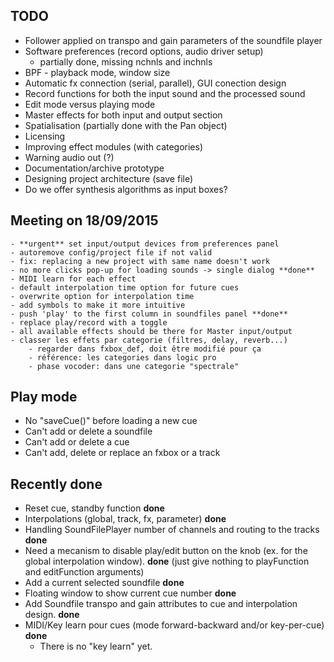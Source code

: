 TODO
----

- Follower applied on transpo and gain parameters of the soundfile player
- Software preferences (record options, audio driver setup)
    - partially done, missing nchnls and inchnls
- BPF - playback mode, window size
- Automatic fx connection (serial, parallel), GUI conection design
- Record functions for both the input sound and the processed sound
- Edit mode versus playing mode
- Master effects for both input and output section
- Spatialisation (partially done with the Pan object)
- Licensing
- Improving effect modules (with categories)
- Warning audio out (?)
- Documentation/archive prototype
- Designing project architecture (save file)
- Do we offer synthesis algorithms as input boxes?

Meeting on 18/09/2015
---------------------
    - **urgent** set input/output devices from preferences panel
    - autoremove config/project file if not valid
    - fix: replacing a new project with same name doesn't work
    - no more clicks pop-up for loading sounds -> single dialog **done**
    - MIDI learn for each effect
    - default interpolation time option for future cues
    - overwrite option for interpolation time
    - add symbols to make it more intuitive
    - push 'play' to the first column in soundfiles panel **done**
    - replace play/record with a toggle
    - all available effects should be there for Master input/output
    - classer les effets par categorie (filtres, delay, reverb...)
        - regarder dans fxbox_def, doit être modifié pour ça
        - référence: les categories dans logic pro
        - phase vocoder: dans une categorie "spectrale"

Play mode
---------
- No "saveCue()" before loading a new cue
- Can't add or delete a soundfile
- Can't add or delete a cue
- Can't add, delete or replace an fxbox or a track

Recently done
-------------
- Reset cue, standby function **done**
- Interpolations (global, track, fx, parameter) **done**
- Handling SoundFilePlayer number of channels and routing to the tracks **done**
- Need a mecanism to disable play/edit button on the knob (ex. for the global 
interpolation window). **done** (just give nothing to playFunction and editFunction arguments)
- Add a current selected soundfile **done**
- Floating window to show current cue number **done**
- Add Soundfile transpo and gain attributes to cue and interpolation design. **done**
- MIDI/Key learn pour cues (mode forward-backward and/or key-per-cue) **done**
    - There is no "key learn" yet.

